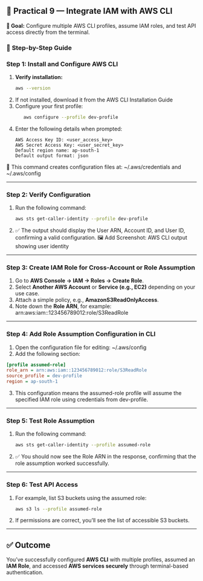 ## 🧠 **Practical 9 — Integrate IAM with AWS CLI**

**🎯 Goal:** Configure multiple AWS CLI profiles, assume IAM roles, and test API access directly from the terminal.

### 🔹 **Step-by-Step Guide**

### **Step 1: Install and Configure AWS CLI**

1. **Verify installation:**
   ```bash
   aws --version
   ```
2. If not installed, download it from the AWS CLI Installation Guide
3. Configure your first profile:
   ```bash
      aws configure --profile dev-profile
   ```
4. Enter the following details when prompted:
   ```pgsql
   AWS Access Key ID: <user_access_key>
   AWS Secret Access Key: <user_secret_key>
   Default region name: ap-south-1
   Default output format: json
   ```
 📁 This command creates configuration files at:
  ~/.aws/credentials and ~/.aws/config

 ---

 ### **Step 2: Verify Configuration**

1. Run the following command:
   ```bash
   aws sts get-caller-identity --profile dev-profile
   ```
2. ✅ The output should display the User ARN, Account ID, and User ID, confirming a valid configuration.
   🖼️ Add Screenshot: AWS CLI output showing user identity
   
---

### **Step 3: Create IAM Role for Cross-Account or Role Assumption**
1. Go to **AWS Console → IAM → Roles → Create Role**.  
2. Select **Another AWS Account** or **Service (e.g., EC2)** depending on your use case.  
3. Attach a simple policy, e.g., **AmazonS3ReadOnlyAccess**.  
4. Note down the **Role ARN**, for example: arn:aws:iam::123456789012:role/S3ReadRole

---

### **Step 4: Add Role Assumption Configuration in CLI**
1. Open the configuration file for editing: ~/.aws/config
2. Add the following section:
```ini
[profile assumed-role]
role_arn = arn:aws:iam::123456789012:role/S3ReadRole
source_profile = dev-profile
region = ap-south-1
```
3. This configuration means the assumed-role profile will assume the specified IAM role using credentials from dev-profile.

---

### **Step 5: Test Role Assumption**

1. Run the following command:
   ```bash
   aws sts get-caller-identity --profile assumed-role
   ```
2. ✅ You should now see the Role ARN in the response, confirming that the role assumption worked successfully.

---
### **Step 6: Test API Access**

1. For example, list S3 buckets using the assumed role:
   ```bash
   aws s3 ls --profile assumed-role
   ```
2. If permissions are correct, you’ll see the list of accessible S3 buckets.

---

## ✅ Outcome

You’ve successfully configured **AWS CLI** with multiple profiles, assumed an **IAM Role**, and accessed **AWS services securely** through terminal-based authentication.


   
